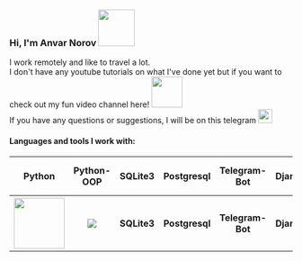 ### Hi, I'm Anvar Norov <img src="https://media.giphy.com/media/pNN1wkWBfBhOt4txUP/giphy.gif" width="65px">
I work remotely and like to travel a lot.<br>
I don't have any youtube tutorials on what I've done yet but if you want to check out my fun video channel here! <a href="https://www.youtube.com/channel/UCPQ3FAImgMI2qjL2n_Z233Q"> <img src="https://vectorseek.com/wp-content/uploads/2022/02/Youtube-Icon-Logo-Vector.jpg" width="55px"></a> <br>
If you have any questions or suggestions, I will be on this telegram <a href="t.me/N0_C0mment"> <img src="https://encrypted-tbn0.gstatic.com/images?q=tbn:ANd9GcTh84KCFoIBoxRuILJaVxZiQAvuqziH6A38Ow&usqp=CAU" width="25px"></a><br>
#### Languages and tools I work with:
<table>
	<tr>
		<th>Python</th>
		<th>Python-OOP</th>
		<th>SQLite3</th>
    		<th>Postgresql</th>
    		<th>Telegram-Bot</th>
    		<th>Django</th>
    		<th>Office Programms Pack</th>
	</tr>
  	<tr>
		<th><img src="https://banner2.cleanpng.com/20180506/ile/kisspng-python-programming-language-computer-programming-5aefaba25ef4a4.302516281525656482389.jpg" width="90px"></th>
		<th><img src="https://i.ytimg.com/vi/8cmQHom36_w/hqdefault.jpg?sqp=-oaymwEWCKgBEF5IWvKriqkDCQgBFQAAiEIYAQ==&rs=AOn4CLBj62AbL-o6wqn7SSOtYSgL0RDGsw" widht="50px"></th>
		<th>SQLite3</th>
    		<th>Postgresql</th>
   		<th>Telegram-Bot</th>
    		<th>Django</th>
   		<th>Office Programms Pack</th>
	</tr>
</table>
